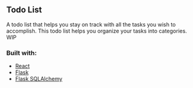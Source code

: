 ## Todo List

A todo list that helps you stay on track with all the tasks you wish to accomplish. This todo list helps you organize your tasks into categories. WIP

### Built with:
- [React](https://reactjs.org/)
- [Flask](https://flask.palletsprojects.com/en/1.1.x/)
- [Flask SQLAlchemy](https://flask-sqlalchemy.palletsprojects.com/en/2.x/)
